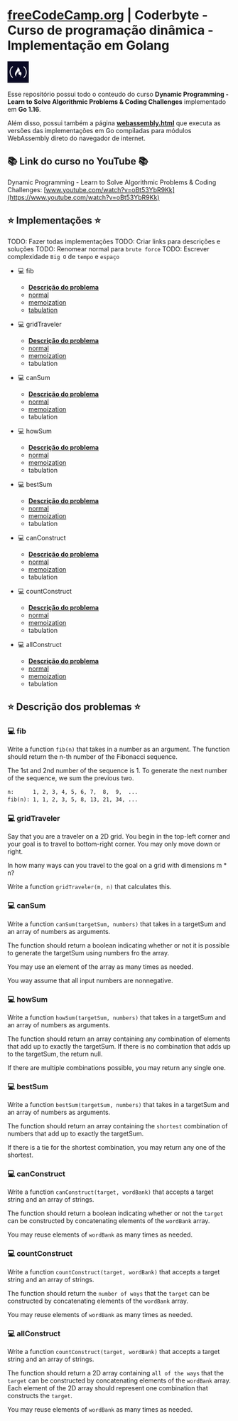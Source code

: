 # [freeCodeCamp.org](https://www.freecodecamp.org/) | Coderbyte - Curso de programação dinâmica - Implementação em Golang

<img src="freecodecamp-logo.jpg" alt="freecodecamp-logo" width="48"/>

Esse repositório possui todo o conteudo do curso **Dynamic Programming - Learn to Solve Algorithmic Problems & Coding Challenges** implementado em **Go 1.16**.

Além disso, possui também a página **[webassembly.html](https://guilhermerodrigues680.github.io/freeCodeCamp-coderbyte-dynamic-programming-course-golang-implementation/webassembly.html)** que executa as versões das implementações em Go compiladas para módulos WebAssembly direto do navegador de internet.


## 📚 Link do curso no YouTube 📚

Dynamic Programming - Learn to Solve Algorithmic Problems & Coding Challenges:
[www.youtube.com/watch?v=oBt53YbR9Kk](https://www.youtube.com/watch?v=oBt53YbR9Kk)

## ⭐️ Implementações ⭐️
TODO: Fazer todas implementações
TODO: Criar links para descrições e soluções
TODO: Renomear normal para `brute force`
TODO: Escrever complexidade `Big O` de `tempo` e `espaço`
- 💻 fib 
    - **[Descrição do problema](#-fib)**
    - [normal](./01-fib/main.go)
    - [memoization](./01A-fib-memoization/main.go)
    - [tabulation](./01B-fib-tabulation/main.go)

- 💻 gridTraveler
    - **[Descrição do problema](#-gridTraveler)**
    - [normal](./02-gridTraveler/main.go)
    - [memoization](./02A-gridTraveler-memoization/main.go)
    - tabulation

- 💻 canSum
    - **[Descrição do problema](#-canSum)**
    - [normal](./03-canSum/main.go)
    - [memoization](./03A-canSum-memoization/main.go)
    - tabulation

- 💻 howSum
    - **[Descrição do problema](#-howSum)**
    - [normal](./04-howSum/main.go)
    - [memoization](./04A-howSum-memoization/main.go)
    - tabulation

- 💻 bestSum
    - **[Descrição do problema](#-bestSum)**
    - [normal](./05-bestSum/main.go)
    - [memoization](./05A-bestSum-memoization/main.go)
    - tabulation

- 💻 canConstruct
    - **[Descrição do problema](#-canConstruct)**
    - [normal](./06-canConstruct/main.go)
    - [memoization](./06A-canConstruct-memoization/main.go)
    - tabulation

- 💻 countConstruct
    - **[Descrição do problema](#-countConstruct)**
    - [normal](./07-countConstruct/main.go)
    - [memoization](./07A-countConstruct-memoization/main.go)
    - tabulation

- 💻 allConstruct
    - **[Descrição do problema](#-allConstruct)**
    - [normal](./08-allConstruct/main.go)
    - [memoization](./08A-allConstruct-memoization/main.go)
    - tabulation

## ⭐️ Descrição dos problemas ⭐️
### 💻 fib
Write a function `fib(n)` that takes in a number as an argument.
The function should return the n-th number of the Fibonacci sequence.

The 1st and 2nd number of the sequence is 1.
To generate the next number of the sequence, we sum the previous two.

```txt
n:      1, 2, 3, 4, 5, 6, 7,  8,  9,  ...
fib(n): 1, 1, 2, 3, 5, 8, 13, 21, 34, ...
```

### 💻 gridTraveler
Say that you are a traveler on a 2D grid. You begin in the top-left corner and your goal is to travel to bottom-right corner.
You may only move down or right.

In how many ways can you travel to the goal on a grid with dimensions m * n?

Write a function `gridTraveler(m, n)` that calculates this.

### 💻 canSum
Write a function `canSum(targetSum, numbers)` that takes in a targetSum and an array of numbers as arguments.

The function should return a boolean indicating whether or not it is possible to generate the targetSum using numbers fro the array.

You may use an element of the array as many times as needed.

You way assume that all input numbers are nonnegative.

### 💻 howSum
Write a function `howSum(targetSum, numbers)` that takes in a targetSum and an array of numbers as arguments.

The function should return an array containing any combination of elements that add up to exactly the targetSum. If there is no combination that adds up to the targetSum, the return null.

If there are multiple combinations possible, you may return any single one.

### 💻 bestSum
Write a function `bestSum(targetSum, numbers)` that takes in a targetSum and an array of numbers as arguments.

The function should return an array containing the `shortest` combination of numbers that add up to exactly the targetSum.

If there is a tie for the shortest combination, you may return any one of the shortest.

### 💻 canConstruct
Write a function `canConstruct(target, wordBank)` that accepts a target string and an array of strings.

The function should return a boolean indicating whether or not the `target` can be constructed by concatenating elements of the `wordBank` array.

You may reuse elements of `wordBank` as many times as needed.

### 💻 countConstruct
Write a function `countConstruct(target, wordBank)` that accepts a target string and an array of strings.

The function should return the `number of ways` that the `target` can be constructed by concatenating elements of the `wordBank` array.

You may reuse elements of `wordBank` as many times as needed.

### 💻 allConstruct
Write a function `countConstruct(target, wordBank)` that accepts a target string and an array of strings.

The function should return a 2D array containing `all of the ways` that the `target` can be constructed by concatenating elements of the `wordBank` array. Each element of the 2D array should represent one combination that constructs the `target`.

You may reuse elements of `wordBank` as many times as needed.
